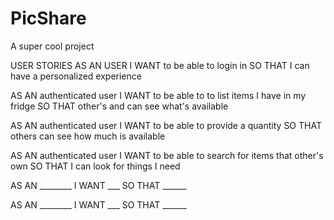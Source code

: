 # PicShare
A super cool project

USER STORIES
AS AN USER I WANT to be able to login in SO THAT I can have a personalized experience

AS AN authenticated user I WANT to be able to to list items I have in my fridge SO THAT other's and can see what's available

AS AN authenticated user I WANT to be able to provide a quantity SO THAT others can see how much is available

AS AN authenticated user I WANT to be able to search for items that other's own SO THAT I can look for things I need

AS AN ________ I WANT ___ SO THAT ______

AS AN ________ I WANT ___ SO THAT ______
